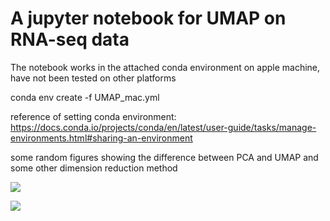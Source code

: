 # A jupyter notebook for UMAP on RNA-seq data

The notebook works in the attached conda environment on apple machine, have not been tested on other platforms

conda env create -f UMAP_mac.yml

reference of  setting conda environment:
https://docs.conda.io/projects/conda/en/latest/user-guide/tasks/manage-environments.html#sharing-an-environment

some random figures showing the difference between PCA and UMAP and some other dimension reduction method

![](https://ik.imagekit.io/chen/github/lab/Screen_Shot_2021-03-09_at_15.50.32_6HnAlJZ7nf.png)

![](https://ik.imagekit.io/chen/github/lab/Screen_Shot_2021-03-09_at_15.50.53_Exf25pMH4.png)
